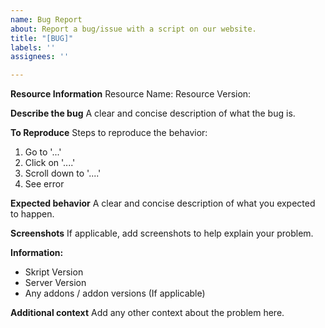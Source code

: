 ```yaml
---
name: Bug Report
about: Report a bug/issue with a script on our website.
title: "[BUG]"
labels: ''
assignees: ''

---
```


**Resource Information**
Resource Name:
Resource Version:

**Describe the bug**
A clear and concise description of what the bug is.

**To Reproduce**
Steps to reproduce the behavior:
1. Go to '...'
2. Click on '....'
3. Scroll down to '....'
4. See error

**Expected behavior**
A clear and concise description of what you expected to happen.

**Screenshots**
If applicable, add screenshots to help explain your problem.

**Information:**
 - Skript Version
 - Server Version
 - Any addons / addon versions (If applicable)

**Additional context**
Add any other context about the problem here.
